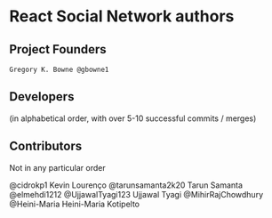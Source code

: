 # React Social Network authors

## Project Founders

    Gregory K. Bowne @gbowne1

## Developers

(in alphabetical order, with over 5-10 successful commits / merges)

## Contributors

Not in any particular order

@cidrokp1 Kevin Lourenço
@tarunsamanta2k20 Tarun Samanta
@elmehdi1212
@UjjawalTyagi123 Ujjawal Tyagi
@MihirRajChowdhury
@Heini-Maria Heini-Maria Kotipelto